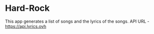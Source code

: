 # Hard-Rock
This app generates a list of songs and the lyrics of the songs.
API URL - https://api.lyrics.ovh
